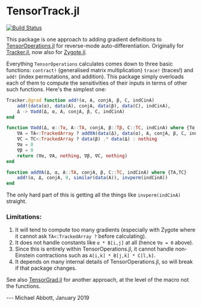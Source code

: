 # TensorTrack.jl

[![Build Status](https://travis-ci.org/mcabbott/TensorTrack.jl.svg?branch=master)](https://travis-ci.org/mcabbott/TensorTrack.jl)

This package is one approach to adding gradient definitions to [TensorOperations.jl](https://github.com/Jutho/TensorOperations.jl)
for reverse-mode auto-differentiation. Originally for [Tracker.jl](https://github.com/FluxML/Tracker.jl), 
now also for [Zygote.jl](https://github.com/FluxML/Zygote.jl).

Everything `TensorOperations` calculates comes down to three basic functions: 
`contract!` (generalised matrix multiplication) `trace!` (traces!) and `add!` (index permutations, and addition).
This package simply overloads each of them to compute the sensitivities of their inputs 
in terms of other such functions. Here's the simplest one:
```julia
Tracker.@grad function add!(α, A, conjA, β, C, indCinA)
    add!(data(α), data(A), conjA, data(β), data(C), indCinA),
    Δ -> ∇add(Δ, α, A, conjA, β, C, indCinA)
end

function ∇add(Δ, α::Tα, A::TA, conjA, β::Tβ, C::TC, indCinA) where {Tα,TA,Tβ,TC}
    ∇A = TA<:TrackedArray ? add∇A(data(Δ), data(α), A, conjA, β, C, indCinA) : nothing
    ∇C = TC<:TrackedArray ? data(β) .* data(Δ) : nothing
    ∇α = 0
    ∇β = 0
    return (∇α, ∇A, nothing, ∇β, ∇C, nothing)
end

function add∇A(Δ, α, A::TA, conjA, β, C::TC, indCinA) where {TA,TC}
    add!(α, Δ, conjA, 0, similar(data(A)), invperm(indCinA))
end
```
The only hard part of this is getting all the things like `invperm(indCinA)` straight.

### Limitations:
1. It will tend to compute too many gradients
  (especially with Zygote where it cannot ask `TA<:TrackedArray ?` before calculating).
2. It does not handle constants like `α * B[i,j]` at all (hence `∇α = 0` above).
3. Since this is entirely within TensorOperations.jl, it cannot handle non-Einstein contractions
  such as `A[i,k] * B[j,k] * C[l,k]`. 
4. It depends on many internal details of TensorOperations.jl, so will break if that package changes.

See also [TensorGrad.jl](https://github.com/mcabbott/TensorGrad.jl) for another approach, 
at the level of the macro not the functions. 

--- Michael Abbott, January 2019
